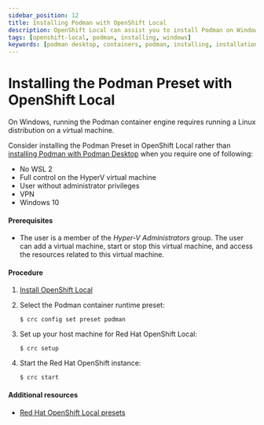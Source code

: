 ```yaml
---
sidebar_position: 12
title: Installing Podman with OpenShift Local
description: OpenShift Local can assist you to install Podman on Windows.
tags: [openshift-local, podman, installing, windows]
keywords: [podman desktop, containers, podman, installing, installation, windows]
---
```


# Installing the Podman Preset with OpenShift Local

On Windows, running the Podman container engine requires running a Linux distribution on a virtual machine.

Consider installing the Podman Preset in OpenShift Local rather than [installing Podman with Podman Desktop](installing-podman-with-podman-desktop) when you require one of following:

* No WSL 2
* Full control on the HyperV virtual machine
* User without administrator privileges
* VPN
* Windows 10

#### Prerequisites

* The user is a member of the *Hyper-V Administrators* group. The user can add a virtual machine, start or stop this virtual machine, and access the resources related to this virtual machine.

#### Procedure

1. [Install OpenShift Local](https://console.redhat.com/openshift/create/local)

2. Select the Podman container runtime preset:

    ```
    $ crc config set preset podman
    ```

3. Set up your host machine for Red Hat OpenShift Local:

    ```
    $ crc setup
    ```

4. Start the Red Hat OpenShift instance:
    ```
    $ crc start
    ```

#### Additional resources

* [Red Hat OpenShift Local presets](https://access.redhat.com/documentation/en-us/red_hat_openshift_local/2.12/html/getting_started_guide/using_gsg#about-presets_gsg)
